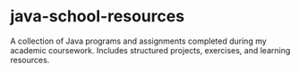 # java-school-resources
A collection of Java programs and assignments completed during my academic coursework. Includes structured projects, exercises, and learning resources.
